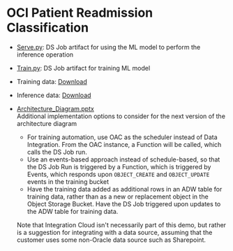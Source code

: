 # OCI Patient Readmission Classification

- [Serve.py](Serve.py): DS Job artifact for using the ML model to perform the inference operation
- [Train.py](Train.py): DS Job artifact for training ML model
- Training data: [Download](https://objectstorage.us-ashburn-1.oraclecloud.com/p/ivMJoamUG_ikAHjFuhB-wYtinA7jzg8eMtuzzl1Vj94DU_XRnR6pSLK13TqS5ci0/n/orasenatdpltintegration03/b/readmission_training/o/Train_data_2.csv)
- Inference data: [Download](https://objectstorage.us-ashburn-1.oraclecloud.com/p/F5oNZzmlLOyvldlenYLYgZ7aXrc4DNzLrMXSgVRJHWFJRhnG7g2WDU6cuuzKF51E/n/orasenatdpltintegration03/b/readmission_inference/o/Infer_data_2.csv) 
- [Architecture_Diagram.pptx](Architecture_Diagram.pptx)\
	Additional implementation options to consider for the next version of the architecture diagram
	- For training automation, use OAC as the scheduler instead of Data Integration. From the OAC instance, a Function will be called, which calls the DS Job run.
	- Use an events-based approach instead of schedule-based, so that the DS Job Run is triggered by a Function, which is triggered by Events, which responds upon `OBJECT_CREATE` and `OBJECT_UPDATE` events in the training bucket
	- Have the training data added as additional rows in an ADW table for training data, rather than as a new or replacement object in the Object Storage Bucket. Have the DS Job triggered upon updates to the ADW table for training data.
	
	Note that Integration Cloud isn't necessarily part of this demo, but rather is a suggestion for integrating with a data source, assuming that the customer uses some non-Oracle data source such as Sharepoint.